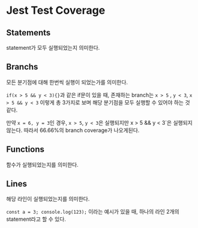# Jest Test Coverage

## Statements

statement가 모두 실행되었는지 의미한다.

## Branchs

모든 분기점에 대해 한번씩 실행이 되었는가를 의미한다.

`if(x > 5 && y < 3){}`과 같은 if문이 있을 때, 존재하는 branch는 `x > 5` , `y < 3`, `x > 5 && y < 3` 이렇게 총 3가지로 보며 해당 분기점을 모두 실행할 수 있어야 하는 것 같다.

만약 `x = 6, y = 3`인 경우, `x > 5`, `y < 3`은 실행되지만 x > 5 && y < 3`은 실행되지 않는다. 따라서 66.66%의 branch coverage가 나오게된다.

## Functions

함수가 실행되었는지를 의미한다.

## Lines

해당 라인이 실행되었는지를 의미한다.

`const a = 3; console.log(123);` 이라는 예시가 있을 때, 하나의 라인 2개의 statement라고 할 수 있다.
